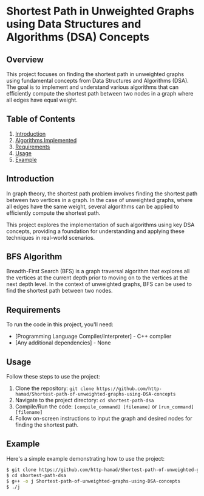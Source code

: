 # Shortest Path in Unweighted Graphs using Data Structures and Algorithms (DSA) Concepts

## Overview

This project focuses on finding the shortest path in unweighted graphs using fundamental concepts from Data Structures and Algorithms (DSA). The goal is to implement and understand various algorithms that can efficiently compute the shortest path between two nodes in a graph where all edges have equal weight.

## Table of Contents

1. [Introduction](#introduction)
2. [Algorithms Implemented](#algorithms-implemented)
3. [Requirements](#requirements)
4. [Usage](#usage)
5. [Example](#example)

## Introduction

In graph theory, the shortest path problem involves finding the shortest path between two vertices in a graph. In the case of unweighted graphs, where all edges have the same weight, several algorithms can be applied to efficiently compute the shortest path.

This project explores the implementation of such algorithms using key DSA concepts, providing a foundation for understanding and applying these techniques in real-world scenarios.

## BFS Algorithm

Breadth-First Search (BFS) is a graph traversal algorithm that explores all the vertices at the current depth prior to moving on to the vertices at the next depth level. In the context of unweighted graphs, BFS can be used to find the shortest path between two nodes.

## Requirements

To run the code in this project, you'll need:

- [Programming Language Compiler/Interpreter] - C++ complier
- [Any additional dependencies] - None

## Usage

Follow these steps to use the project:

1. Clone the repository: `git clone https://github.com/http-hamad/Shortest-path-of-unweighted-graphs-using-DSA-concepts`
2. Navigate to the project directory: `cd shortest-path-dsa`
3. Compile/Run the code: `[compile_command] [filename]` or `[run_command] [filename]`
4. Follow on-screen instructions to input the graph and desired nodes for finding the shortest path.

## Example

Here's a simple example demonstrating how to use the project:

```bash
$ git clone https://github.com/http-hamad/Shortest-path-of-unweighted-graphs-using-DSA-concepts
$ cd shortest-path-dsa
$ g++ -o j Shortest-path-of-unweighted-graphs-using-DSA-concepts
$ ./j
